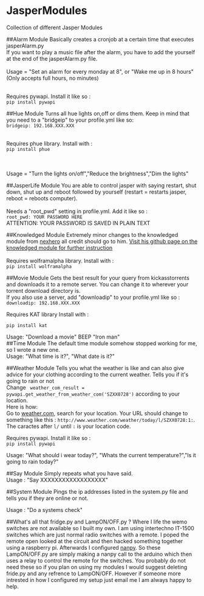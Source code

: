 # JasperModules
Collection of different Jasper Modules

##Alarm Module
Basically creates a cronjob at a certain time that executes jasperAlarm.py<br />
If you want to play a music file after the alarm, you have to add the yourself at the end of the jasperAlarm.py file.<br /><br />
Usage = "Set an alarm for every monday at 8", or "Wake me up in 8 hours" (Only accepts full hours, no minutes)<br /><br />

Requires pywapi. Install it like so :<br />
```pip install pywapi```

##Hue Module
Turns all hue lights on,off or dims them. Keep in mind that you need to a "bridgeip" to your profile.yml like so:<br />
```bridgeip: 192.168.XXX.XXX```<br /><br />

Requires phue library. Install with :<br />
```pip install phue```

<br /><br />
Usage = "Turn the lights on/off","Reduce the brightness","Dim the lights"

##JasperLife Module
You are able to control jasper with saying restart, shut down, shut up and reboot followed by yourself (restart = restarts jasper, reboot = reboots computer).<br /><br /> Needs a 
"root_pwd" setting in profile.yml. Add it like so :<br />
```root_pwd: YOUR PASSWORD HERE```<br />
ATTENTION: YOUR PASSWORD IS SAVED IN PLAIN TEXT


##Knowledged Module
Extremely minor changes to the knowledged module from [nexhero](https://github.com/nexhero) all credit should go to him. [Visit his github page on the knowledged module for 
further instruction](https://github.com/nexhero/wolframalpha_jasper)<br /><br />
Requires wolframalpha library. Install with :<br />
```pip install wolframalpha```

##Movie Module
Gets the best result for your query from kickasstorrents and downloads it to a remote server. You can change it to wherever your torrent download directory is.<br />
If you also use a server, add "downloadip" to your profile.yml like so :<br />
```downloadip: 192.168.XXX.XXX```

Requires KAT library Install with :<br />

```pip install kat```<br />

Usage: "Download a movie" BEEP "Iron man"<br />
##Time Module
The default time module somehow stopped working for me, so I wrote a new one.<br />
Usage: "What time is it?", "What date is it?"

##Weather Module
Tells you what the weather is like and can also give advice for your clothing according to the current weather. Tells you if it's going to rain or not<br />
Change ``` weather_com_result = pywapi.get_weather_from_weather_com('SZXX0728')``` according to your location. <br />
Here is how:<br />
Go to [weather.com](www.weather.com), search for your location. Your URL should change to something like this : ```http://www.weather.com/weather/today/l/SZXX0728:1:```. The 
caractes after ```l/``` until ```:``` is your location code.

Requires pywapi. Install it like so :<br />
```pip install pywapi```<br />

Usage: "What should i wear today?", "Whats the current temperature?","Is it going to rain today?"

##Say Module
Simply repeats what you have said.<br />
Usage : "Say XXXXXXXXXXXXXXXXXX"

##System Module
Pings the ip addresses listed in the system.py file and tells you if they are online or not.<br />

Usage : "Do a systems check"

##What's all that fridge.py and LampON/OFF.py ?
Where I life the wemo switches are not available so I built my own. I am using intertechno IT-1500 switches which are just normal radio switches with a remote. I poped the remote 
open looked at the circuit and then hacked something together using a raspberry pi. Afterwards I  configured [nanpy](http://nanpy.github.io/). So these LampON/OFF.py are 
simply making a nanpy call to the arduino which then uses a relay to control the remote for the switches. You probably do not need these so if you plan on using my modules I would 
suggest deleting fride.py and any refrence to LampON/OFF. However if someone more intrested in how I configured my setup just email me I am always happy to help.
